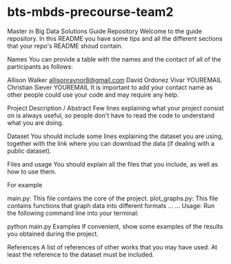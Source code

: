 # bts-mbds-precourse-team2

Master in Big Data Solutions Guide Repository
Welcome to the guide repository. In this README you have some tips and all the different sections that your repo's README shoud contain.

Names
You can provide a table with the names and the contact of all of the participants as follows:

Allison Walker  allisonraynor8@gmail.com
David Ordonez Vivar YOUREMAIL
Christian Siever  YOUREMAIL
It is important to add your contact name as other people could use your code and may require any help.

Project Description / Abstract
Few lines explaining what your project consist on is always useful, so people don't have to read the code to understand what you are doing.

Dataset
You should include some lines explaining the dataset you are using, together with the link where you can download the data (if dealing with a public dataset).

Files and usage
You should explain all the files that you include, as well as how to use them.

For example

main.py: This file contains the core of the project.
plot_graphs.py: This file contains functions that graph data into different formats
...
...
Usage: Run the following command line into your terminal:

python main.py
Examples
If convenient, show some examples of the results you obtained during the project.

References
A list of references of other works that you may have used. At least the reference to the dataset must be included.
